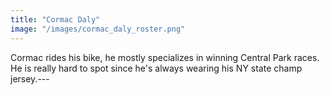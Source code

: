 ```yaml
---
title: "Cormac Daly"
image: "/images/cormac_daly_roster.png"
---
```


Cormac rides his bike, he mostly specializes in winning Central Park races. He is really hard to spot since he's always wearing his NY state champ jersey.---
